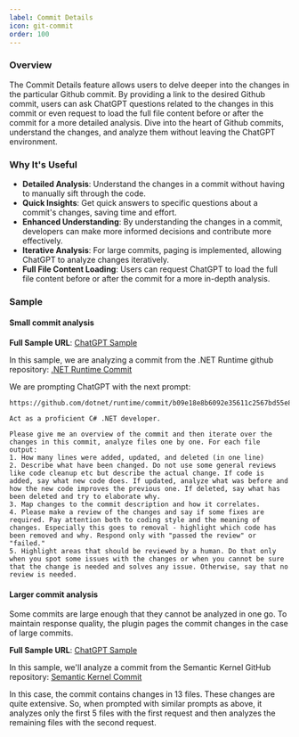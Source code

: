 ```yaml
---
label: Commit Details
icon: git-commit
order: 100
---
```


### Overview

The Commit Details feature allows users to delve deeper into the changes in the particular Github commit. By providing a link to the desired Github commit, users can ask ChatGPT questions related to the changes in this commit or even request to load the full file content before or after the commit for a more detailed analysis. Dive into the heart of Github commits, understand the changes, and analyze them without leaving the ChatGPT environment.

### Why It's Useful

- **Detailed Analysis**: Understand the changes in a commit without having to manually sift through the code.
- **Quick Insights**: Get quick answers to specific questions about a commit's changes, saving time and effort.
- **Enhanced Understanding**: By understanding the changes in a commit, developers can make more informed decisions and contribute more effectively.
- **Iterative Analysis**: For large commits, paging is implemented, allowing ChatGPT to analyze changes iteratively.
- **Full File Content Loading**: Users can request ChatGPT to load the full file content before or after the commit for a more in-depth analysis.

### Sample

#### Small commit analysis

**Full Sample URL**: [ChatGPT Sample](https://chat.openai.com/share/997785f1-4b27-478b-92c3-4672ef9b0f60)

In this sample, we are analyzing a commit from the .NET Runtime github repository:
[.NET Runtime Commit](https://github.com/dotnet/runtime/commit/b09e18e8b6092e35611c2567bd55e8909ea78d7d)

We are prompting ChatGPT with the next prompt:

```
https://github.com/dotnet/runtime/commit/b09e18e8b6092e35611c2567bd55e8909ea78d7d

Act as a proficient C# .NET developer.

Please give me an overview of the commit and then iterate over the changes in this commit, analyze files one by one. For each file output:
1. How many lines were added, updated, and deleted (in one line)
2. Describe what have been changed. Do not use some general reviews like code cleanup etc but describe the actual change. If code is added, say what new code does. If updated, analyze what was before and how the new code improves the previous one. If deleted, say what has been deleted and try to elaborate why.
3. Map changes to the commit description and how it correlates.
4. Please make a review of the changes and say if some fixes are required. Pay attention both to coding style and the meaning of changes. Especially this goes to removal - highlight which code has been removed and why. Respond only with "passed the review" or "failed."
5. Highlight areas that should be reviewed by a human. Do that only when you spot some issues with the changes or when you cannot be sure that the change is needed and solves any issue. Otherwise, say that no review is needed.
```

#### Larger commit analysis

Some commits are large enough that they cannot be analyzed in one go. To maintain response quality, the plugin pages the commit changes in the case of large commits.

**Full Sample URL**: [ChatGPT Sample](https://chat.openai.com/share/438050fd-c059-4c1e-a2e4-7b3de2d134e8)

In this sample, we'll analyze a commit from the Semantic Kernel GitHub repository:
[Semantic Kernel Commit](https://github.com/microsoft/semantic-kernel/commit/18ffc4bf2f2b57d3c58381e8d961e3757ce0c991)

In this case, the commit contains changes in 13 files. These changes are quite extensive. So, when prompted with similar prompts as above, it analyzes only the first 5 files with the first request and then analyzes the remaining files with the second request.